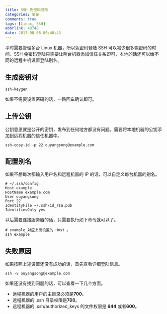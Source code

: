 ```yaml
---
title: SSH 免密码登陆
categories: 笔记
comments: true
tags: [Linux, SSH]
abbrlink: 48748
date: 2017-08-08 00:40:43
---
```



平时需要管理多台 Linux 机器，所以免密码登陆 SSH 可以减少很多输密码的时间。SSH 免密码登陆只需要让两台机器添加信任关系即可，本地的话还可以给不同的远程主机设置登陆别名。

<!--more-->


## 生成密钥对

```shell
ssh-keygen
```

如果不需要设置密码的话，一路回车确认即可。

## 上传公钥

公钥意思就是公开的密钥，发布到任何地方都没有问题。需要将本地机器的公钥添加到远程机器的信任机器中。

```shell
ssh-copy-id -p 22 ouyangsong@example.com
```

## 配置别名

如果不想每次都输入用户名和远程机器的 IP 的话，可以自定义每台机器的别名。

```shell
# ~/.ssh/config
Host example
HostName example.com
User ouyangsong
Port 22
IdentityFile ~/.ssh/id_rsa.pub
IdentitiesOnly yes
```

以后需要连接服务器的话，只需要执行如下命令就可以了。

```shell
# example 对应上面设置的 Host 。
ssh example
```

## 失败原因

如果按照上述设置还没有成功的话，首先查看详细登陆信息。

```shell
ssh -v ouyangsong@example.com
```

如果还没有找到问题的话，可以查看一下几个方面。

- 远程机器的用户的主目录必须是**700**。
- 远程机器的 .ssh 目录权限是**700**。
- 远程机器的 .ssh/authorized_keys 的文件权限是 **644** 或者**600**。